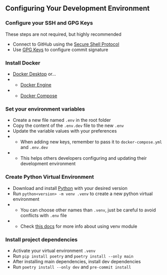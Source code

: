 ## Configuring Your Development Environment

### Configure your SSH and GPG Keys
These steps are not required, but highly recommended
- Connect to GitHub using the [Secure Shell Protocol](https://docs.github.com/en/authentication/connecting-to-github-with-ssh)
- Use [GPG Keys](https://docs.github.com/en/authentication/managing-commit-signature-verification) to configure commit signature

### Install Docker
- [Docker Desktop](https://www.docker.com/products/docker-desktop/) or...
- - [Docker Engine](https://docs.docker.com/engine/install/)
- - [Docker Compose](https://docs.docker.com/compose/install/)

### Set your environment variables
- Create a new file named `.env` in the root folder
- Copy the content of the `.env.dev` file to the new `.env`
- Update the variable values with your preferences
- - When adding new keys, remember to pass it to `docker-compose.yml` and `.env.dev`
- - This helps others developers configuring and updating their development environment

### Create Python Virtual Environment
- Download and install [Python](https://www.python.org/downloads/) with your desired version
- Run `python<version> -m venv .venv` to create a new python virtual environment
- - You can choose other names than `.venv`, just be careful to avoid conflicts with `.env` file
- - Check [this docs](https://docs.python.org/3/library/venv.html) for more info about using venv module

### Install project dependencies
- Activate your virtual environment `.venv`
- Run `pip install poetry` and `poetry install --only main`
- After installing main dependencies, install dev dependencies
- Run `poetry install --only dev` and `pre-commit install`
